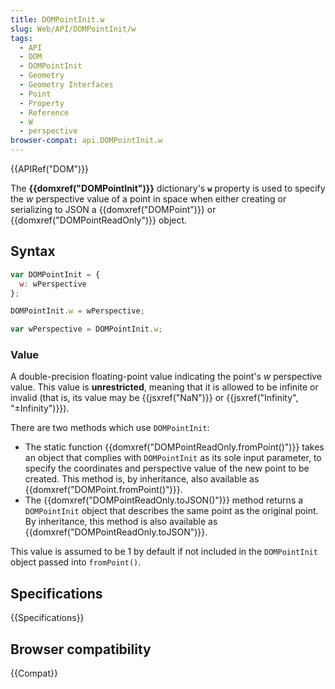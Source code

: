 ```yaml
---
title: DOMPointInit.w
slug: Web/API/DOMPointInit/w
tags:
  - API
  - DOM
  - DOMPointInit
  - Geometry
  - Geometry Interfaces
  - Point
  - Property
  - Reference
  - W
  - perspective
browser-compat: api.DOMPointInit.w
---
```

{{APIRef("DOM")}}

The **{{domxref("DOMPointInit")}}** dictionary's
**`w`** property is used to specify the _w_ perspective
value of a point in space when either creating or serializing to JSON a
{{domxref("DOMPoint")}} or {{domxref("DOMPointReadOnly")}} object.

## Syntax

```js
var DOMPointInit = {
  w: wPerspective
};

DOMPointInit.w = wPerspective;

var wPerspective = DOMPointInit.w;
```

### Value

A double-precision floating-point value indicating the point's _w_ perspective
value. This value is **unrestricted**, meaning that it is allowed to be
infinite or invalid (that is, its value may be {{jsxref("NaN")}} or {{jsxref("Infinity",
  "±Infinity")}}).

There are two methods which use `DOMPointInit`:

- The static function {{domxref("DOMPointReadOnly.fromPoint()")}} takes an object that
  complies with `DOMPointInit` as its sole input parameter, to specify the
  coordinates and perspective value of the new point to be created. This method is, by
  inheritance, also available as {{domxref("DOMPoint.fromPoint()")}}.
- The {{domxref("DOMPointReadOnly.toJSON()")}} method returns a
  `DOMPointInit` object that describes the same point as the original point.
  By inheritance, this method is also available as {{domxref("DOMPointReadOnly.toJSON")}}.

This value is assumed to be 1 by default if not included in the
`DOMPointInit` object passed into `fromPoint()`.

## Specifications

{{Specifications}}

## Browser compatibility

{{Compat}}
